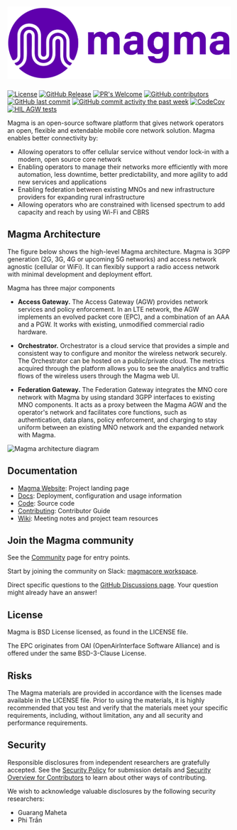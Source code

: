 # [![Magma](https://raw.githubusercontent.com/magma/magma/master/docs/docusaurus/static/img/magma-logo-purple.svg)](https://www.magmacore.org/)

[![License](https://img.shields.io/badge/license-BSD3clause-blue.svg)](https://github.com/magma/magma/blob/master/LICENSE)
[![GitHub Release](https://img.shields.io/github/release/magma/magma)](https://github.com/magma/magma/releases)
[![PR's Welcome](https://img.shields.io/badge/PRs-welcome-brightgreen.svg)](https://github.com/magma/magma/wiki/Contributing-Code)
[![GitHub contributors](https://img.shields.io/github/contributors/magma/magma)](https://github.com/magma/magma/graphs/contributors)
[![GitHub last commit](https://img.shields.io/github/last-commit/magma/magma)](https://github.com/magma/magma/commits/master)
[![GitHub commit activity the past week](https://img.shields.io/github/commit-activity/y/magma/magma)](https://github.com/magma/magma/commits/master)
[![CodeCov](https://codecov.io/gh/magma/magma/branch/master/graph/badge.svg)](https://codecov.io/gh/magma/magma)
[![HIL AGW tests](http://ens-spirent-test-summary.com.s3-us-west-1.amazonaws.com/sanity/hilsanityres.svg)](docs/readmes/lte/hil_tests.md)

Magma is an open-source software platform that gives network operators an open, flexible and extendable mobile core network solution. Magma enables better connectivity by:

- Allowing operators to offer cellular service without vendor lock-in with a modern, open source core network
- Enabling operators to manage their networks more efficiently with more automation, less downtime, better predictability, and more agility to add new services and applications
- Enabling federation between existing MNOs and new infrastructure providers for expanding rural infrastructure
- Allowing operators who are constrained with licensed spectrum to add capacity and reach by using Wi-Fi and CBRS


## Magma Architecture

The figure below shows the high-level Magma architecture. Magma is 3GPP generation (2G, 3G, 4G or upcoming 5G networks) and access network agnostic (cellular or WiFi). It can flexibly support a radio access network with minimal development and deployment effort.

Magma has three major components

- **Access Gateway.** The Access Gateway (AGW) provides network services and policy enforcement. In an LTE network, the AGW implements an evolved packet core (EPC), and a combination of an AAA and a PGW. It works with existing, unmodified commercial radio hardware.

- **Orchestrator.** Orchestrator is a cloud service that provides a simple and consistent way to configure and monitor the wireless network securely. The Orchestrator can be hosted on a public/private cloud. The metrics acquired through the platform allows you to see the analytics and traffic flows of the wireless users through the Magma web UI.

- **Federation Gateway.** The Federation Gateway integrates the MNO core network with Magma by using standard 3GPP interfaces to existing MNO components.  It acts as a proxy between the Magma AGW and the operator's network and facilitates core functions, such as authentication, data plans, policy enforcement, and charging to stay uniform between an existing MNO network and the expanded network with Magma.

![Magma architecture diagram](docs/readmes/assets/magma_overview.png?raw=true "Magma Architecture")

## Documentation

- [Magma Website](https://magmacore.org/): Project landing page
- [Docs](https://magma.github.io/): Deployment, configuration and usage information
- [Code](https://github.com/magma): Source code
- [Contributing](https://github.com/magma/magma/wiki/Contributor-Guide): Contributor Guide
- [Wiki](https://wiki.magmacore.org/): Meeting notes and project team resources

## Join the Magma community

See the [Community](https://magmacore.org/join-the-open-source-community/) page for entry points.

Start by joining the community on Slack: [magmacore workspace](https://slack.magmacore.org/).

Direct specific questions to the [GitHub Discussions page](https://github.com/magma/magma/discussions). Your question might already have an answer!

## License

Magma is BSD License licensed, as found in the LICENSE file.

The EPC originates from OAI (OpenAirInterface Software Alliance) and is offered under the same BSD-3-Clause License.

## Risks

The Magma materials are provided in accordance with the licenses made available in the LICENSE file. Prior to using the materials, it is highly recommended that you test and verify that the materials meet your specific requirements, including, without limitation, any and all security and performance requirements.

## Security

Responsible disclosures from independent researchers are gratefully accepted. See the [Security Policy](/magma/magma/security/policy) for submission details and [Security Overview for Contributors](https://github.com/magma/magma/wiki/Security-Overview-for-Contributors) to learn about other ways of contributing.

We wish to acknowledge valuable disclosures by the following security researchers:

- Guarang Maheta
- Phi Trần
